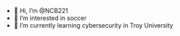 - 👋 Hi, I’m @NCB221
- 👀 I’m interested in soccer 
- 🌱 I’m currently learning cybersecurity in Troy University


